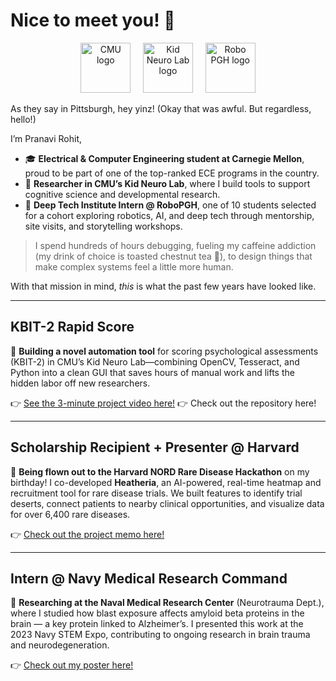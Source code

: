 # Nice to meet you! 👋

<p align="center">
  <img src="https://www.nist.gov/sites/default/files/styles/social/public/images/2019/12/23/CMU%20logo.png?itok=h0WYxS17" alt="CMU logo" height="80"/>
  &nbsp;&nbsp;&nbsp;
  <img src="https://encrypted-tbn0.gstatic.com/images?q=tbn:ANd9GcTO7kzJw1d4_Lk832fVoGM0FvgMQQp_Sw58KQ&s" alt="Kid Neuro Lab logo" height="80"/>
  &nbsp;&nbsp;&nbsp;
  <img src="https://media.licdn.com/dms/image/v2/D4E0BAQFnYTcslvdayQ/company-logo_200_200/company-logo_200_200/0/1724776870030/pittsburgh_robotics_network_logo?e=2147483647&v=beta&t=r7UM8Hz9s5soAt9cyX4-AbKTwdvRz45w_zO6fi3RwLg" alt="Robo PGH logo" height="80"/>
</p>

As they say in Pittsburgh, hey yinz! (Okay that was awful. But regardless, hello!)

I’m Pranavi Rohit,

- 🎓 **Electrical & Computer Engineering student at Carnegie Mellon**, proud to be part of one of the top-ranked ECE programs in the country.  
- 🧠 **Researcher in CMU’s Kid Neuro Lab**, where I build tools to support cognitive science and developmental research.  
- 🤖 **Deep Tech Institute Intern @ RoboPGH**, one of 10 students selected for a cohort exploring robotics, AI, and deep tech through mentorship, site visits, and storytelling workshops.

> I spend hundreds of hours debugging, fueling my caffeine addiction (my drink of choice is toasted chestnut tea 🍵), to design things that make complex systems feel a little more human.

With that mission in mind, _this_ is what the past few years have looked like. 

---
## KBIT-2 Rapid Score
🔬 **Building a novel automation tool** for scoring psychological assessments (KBIT-2) in CMU’s Kid Neuro Lab—combining OpenCV, Tesseract, and Python into a clean GUI that saves hours of manual work and lifts the hidden labor off new researchers.

👉 [See the 3-minute project video here!](https://tinyurl.com/kbit2rapidscore)
👉 Check out the repository here!

---
## Scholarship Recipient + Presenter @ Harvard
🎂 **Being flown out to the Harvard NORD Rare Disease Hackathon** on my birthday! I co-developed **Heatheria**, an AI-powered, real-time heatmap and recruitment tool for rare disease trials. We built features to identify trial deserts, connect patients to nearby clinical opportunities, and visualize data for over 6,400 rare diseases.

👉 [Check out the project memo here!](https://drive.google.com/file/d/1riaRo8G1xPxphlvxx5C8ihvYUhUvqpIG/view?usp=sharing)

---
## Intern @ Navy Medical Research Command
🧪 **Researching at the Naval Medical Research Center** (Neurotrauma Dept.), where I studied how blast exposure affects amyloid beta proteins in the brain — a key protein linked to Alzheimer’s. I presented this work at the 2023 Navy STEM Expo, contributing to ongoing research in brain trauma and neurodegeneration.

👉 [Check out my poster here!](https://drive.google.com/file/d/1UyRzwbQNqYZU6Iy-et9Ge4LcAZCfFTgn/view?usp=sharing)
<!--
**pranavirohit/pranavirohit** is a ✨ _special_ ✨ repository because its `README.md` (this file) appears on your GitHub profile.

Here are some ideas to get you started:

- 🔭 I’m currently working on ...
- 🌱 I’m currently learning ...
- 👯 I’m looking to collaborate on ...
- 🤔 I’m looking for help with ...
- 💬 Ask me about ...
- 📫 How to reach me: ...
- 😄 Pronouns: ...
- ⚡ Fun fact: ...
-->
